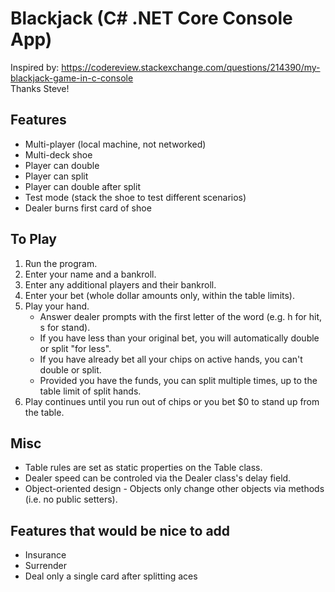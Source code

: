 # Blackjack (C# .NET Core Console App)
Inspired by: https://codereview.stackexchange.com/questions/214390/my-blackjack-game-in-c-console  
Thanks Steve!

## Features
+ Multi-player (local machine, not networked)
+ Multi-deck shoe
+ Player can double
+ Player can split 
+ Player can double after split
+ Test mode (stack the shoe to test different scenarios)
+ Dealer burns first card of shoe

## To Play
1. Run the program.
2. Enter your name and a bankroll.
3. Enter any additional players and their bankroll.
4. Enter your bet (whole dollar amounts only, within the table limits).
5. Play your hand. 
    * Answer dealer prompts with the first letter of the word (e.g. h for hit, s for stand).
	* If you have less than your original bet, you will automatically double or split "for less".
	* If you have already bet all your chips on active hands, you can't double or split.
	* Provided you have the funds, you can split multiple times, up to the table limit of split hands.
6. Play continues until you run out of chips or you bet $0 to stand up from the table.

## Misc  
+ Table rules are set as static properties on the Table class.
+ Dealer speed can be controled via the Dealer class's delay field.
+ Object-oriented design - Objects only change other objects via methods (i.e. no public setters).

## Features that would be nice to add
+ Insurance
+ Surrender
+ Deal only a single card after splitting aces